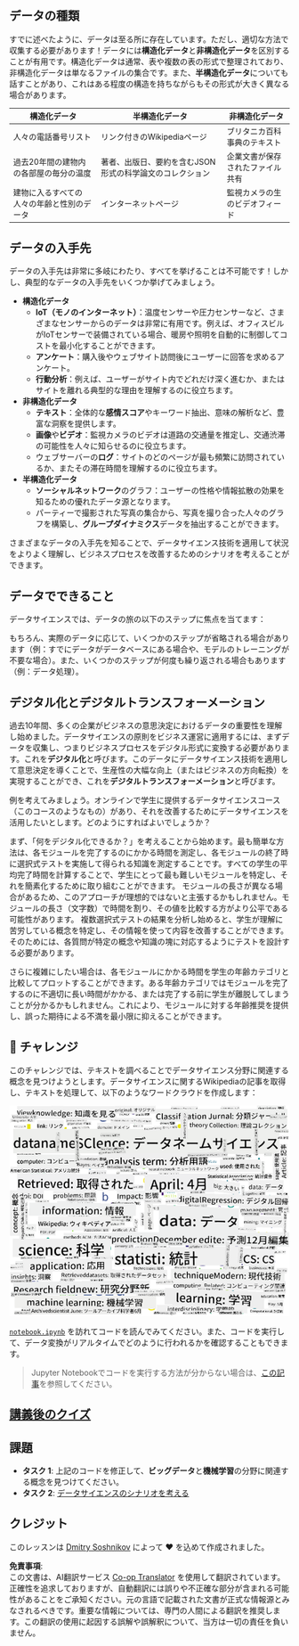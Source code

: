 <!--
CO_OP_TRANSLATOR_METADATA:
{
  "original_hash": "2583a9894af7123b2fcae3376b14c035",
  "translation_date": "2025-08-25T16:54:25+00:00",
  "source_file": "1-Introduction/01-defining-data-science/README.md",
  "language_code": "ja"
}
-->
## データの種類

すでに述べたように、データは至る所に存在しています。ただし、適切な方法で収集する必要があります！データには**構造化データ**と**非構造化データ**を区別することが有用です。構造化データは通常、表や複数の表の形式で整理されており、非構造化データは単なるファイルの集合です。また、**半構造化データ**についても話すことがあり、これはある程度の構造を持ちながらもその形式が大きく異なる場合があります。

| 構造化データ                                                               | 半構造化データ                                                                                  | 非構造化データ                          |
| ---------------------------------------------------------------------------- | ---------------------------------------------------------------------------------------------- | --------------------------------------- |
| 人々の電話番号リスト                                                        | リンク付きのWikipediaページ                                                                     | ブリタニカ百科事典のテキスト            |
| 過去20年間の建物内の各部屋の毎分の温度                                      | 著者、出版日、要約を含むJSON形式の科学論文のコレクション                                        | 企業文書が保存されたファイル共有         |
| 建物に入るすべての人々の年齢と性別のデータ                                  | インターネットページ                                                                             | 監視カメラの生のビデオフィード           |

## データの入手先

データの入手先は非常に多岐にわたり、すべてを挙げることは不可能です！しかし、典型的なデータの入手先をいくつか挙げてみましょう。

* **構造化データ**
  - **IoT（モノのインターネット）**：温度センサーや圧力センサーなど、さまざまなセンサーからのデータは非常に有用です。例えば、オフィスビルがIoTセンサーで装備されている場合、暖房や照明を自動的に制御してコストを最小化することができます。
  - **アンケート**：購入後やウェブサイト訪問後にユーザーに回答を求めるアンケート。
  - **行動分析**：例えば、ユーザーがサイト内でどれだけ深く進むか、またはサイトを離れる典型的な理由を理解するのに役立ちます。
* **非構造化データ**
  - **テキスト**：全体的な**感情スコア**やキーワード抽出、意味の解析など、豊富な洞察を提供します。
  - **画像**や**ビデオ**：監視カメラのビデオは道路の交通量を推定し、交通渋滞の可能性を人々に知らせるのに役立ちます。
  - ウェブサーバーの**ログ**：サイトのどのページが最も頻繁に訪問されているか、またその滞在時間を理解するのに役立ちます。
* **半構造化データ**
  - **ソーシャルネットワーク**のグラフ：ユーザーの性格や情報拡散の効果を知るための優れたデータ源となります。
  - パーティーで撮影された写真の集合から、写真を撮り合った人々のグラフを構築し、**グループダイナミクス**データを抽出することができます。

さまざまなデータの入手先を知ることで、データサイエンス技術を適用して状況をよりよく理解し、ビジネスプロセスを改善するためのシナリオを考えることができます。

## データでできること

データサイエンスでは、データの旅の以下のステップに焦点を当てます：

もちろん、実際のデータに応じて、いくつかのステップが省略される場合があります（例：すでにデータがデータベースにある場合や、モデルのトレーニングが不要な場合）。また、いくつかのステップが何度も繰り返される場合もあります（例：データ処理）。

## デジタル化とデジタルトランスフォーメーション

過去10年間、多くの企業がビジネスの意思決定におけるデータの重要性を理解し始めました。データサイエンスの原則をビジネス運営に適用するには、まずデータを収集し、つまりビジネスプロセスをデジタル形式に変換する必要があります。これを**デジタル化**と呼びます。このデータにデータサイエンス技術を適用して意思決定を導くことで、生産性の大幅な向上（またはビジネスの方向転換）を実現することができ、これを**デジタルトランスフォーメーション**と呼びます。

例を考えてみましょう。オンラインで学生に提供するデータサイエンスコース（このコースのようなもの）があり、それを改善するためにデータサイエンスを活用したいとします。どのようにすればよいでしょうか？

まず、「何をデジタル化できるか？」を考えることから始めます。最も簡単な方法は、各モジュールを完了するのにかかる時間を測定し、各モジュールの終了時に選択式テストを実施して得られる知識を測定することです。すべての学生の平均完了時間を計算することで、学生にとって最も難しいモジュールを特定し、それを簡素化するために取り組むことができます。
モジュールの長さが異なる場合があるため、このアプローチが理想的ではないと主張するかもしれません。モジュールの長さ（文字数）で時間を割り、その値を比較する方がより公平である可能性があります。
複数選択式テストの結果を分析し始めると、学生が理解に苦労している概念を特定し、その情報を使って内容を改善することができます。そのためには、各質問が特定の概念や知識の塊に対応するようにテストを設計する必要があります。

さらに複雑にしたい場合は、各モジュールにかかる時間を学生の年齢カテゴリと比較してプロットすることができます。ある年齢カテゴリではモジュールを完了するのに不適切に長い時間がかかる、または完了する前に学生が離脱してしまうことが分かるかもしれません。これにより、モジュールに対する年齢推奨を提供し、誤った期待による不満を最小限に抑えることができます。

## 🚀 チャレンジ

このチャレンジでは、テキストを調べることでデータサイエンス分野に関連する概念を見つけようとします。データサイエンスに関するWikipediaの記事を取得し、テキストを処理して、以下のようなワードクラウドを作成します：

![データサイエンスのワードクラウド](../../../../translated_images/ds_wordcloud.664a7c07dca57de017c22bf0498cb40f898d48aa85b3c36a80620fea12fadd42.ja.png)

[`notebook.ipynb`](../../../../../../../../../1-Introduction/01-defining-data-science/notebook.ipynb ':ignore') を訪れてコードを読んでみてください。また、コードを実行して、データ変換がリアルタイムでどのように行われるかを確認することもできます。

> Jupyter Notebookでコードを実行する方法が分からない場合は、[この記事](https://soshnikov.com/education/how-to-execute-notebooks-from-github/)を参照してください。

## [講義後のクイズ](https://purple-hill-04aebfb03.1.azurestaticapps.net/quiz/1)

## 課題

* **タスク 1**: 上記のコードを修正して、**ビッグデータ**と**機械学習**の分野に関連する概念を見つけてください。
* **タスク 2**: [データサイエンスのシナリオを考える](assignment.md)

## クレジット

このレッスンは [Dmitry Soshnikov](http://soshnikov.com) によって ♥️ を込めて作成されました。

**免責事項**:  
この文書は、AI翻訳サービス [Co-op Translator](https://github.com/Azure/co-op-translator) を使用して翻訳されています。正確性を追求しておりますが、自動翻訳には誤りや不正確な部分が含まれる可能性があることをご承知ください。元の言語で記載された文書が正式な情報源とみなされるべきです。重要な情報については、専門の人間による翻訳を推奨します。この翻訳の使用に起因する誤解や誤解釈について、当方は一切の責任を負いません。